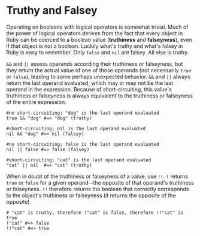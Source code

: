 # Truthy and Falsey

Operating on booleans with logical operators is somewhat trivial. Much of the power of logical operators derives from the fact that every object in Ruby can be coerced to a boolean value (**truthiness** and **falseyness**), even if that object is not a boolean. Luckily what's truthy and what's falsey in Ruby is easy to remember. Only `false` and `nil` are falsey. All else is truthy.

`&&` and `||` assess operands according their truthiness or falseyness, but they return the actual value of one of those operands (not necessarily `true` or `false`), leading to some perhaps unexpected behavior. `&&` and `||` always return the last operand evaluated, which may or may not be the last operand in the expression. Because of short-circuiting, this value's truthiness or falseyness is always equivalent to the truthiness or falseyness of the entire expression.

    #no short-circuiting; "dog" is the last operand evaluated
    true && "dog" #=> "dog" (truthy)

    #short-circuiting; nil is the last operand evaluated
    nil && "dog" #=> nil (falsey)

    #no short-circuiting; false is the last operand evaluated
    nil || false #=> false (falsey)

    #short-circuiting; "cat" is the last operand evaluated
    "cat" || nil  #=> "cat" (truthy)

When in doubt of the truthiness or falseyness of a value, use `!!`. `!` returns `true` or `false` for a given operand--the opposite of that operand's truthiness or falseyness. `!!` therefore returns the boolean that correctly corresponds to the object's truthiness or falseyness (it returns the opposite of the opposite).

    # "cat" is truthy, therefore !"cat" is false, therefore !!"cat" is true
    !"cat" #=> false
    !!"cat" #=> true

